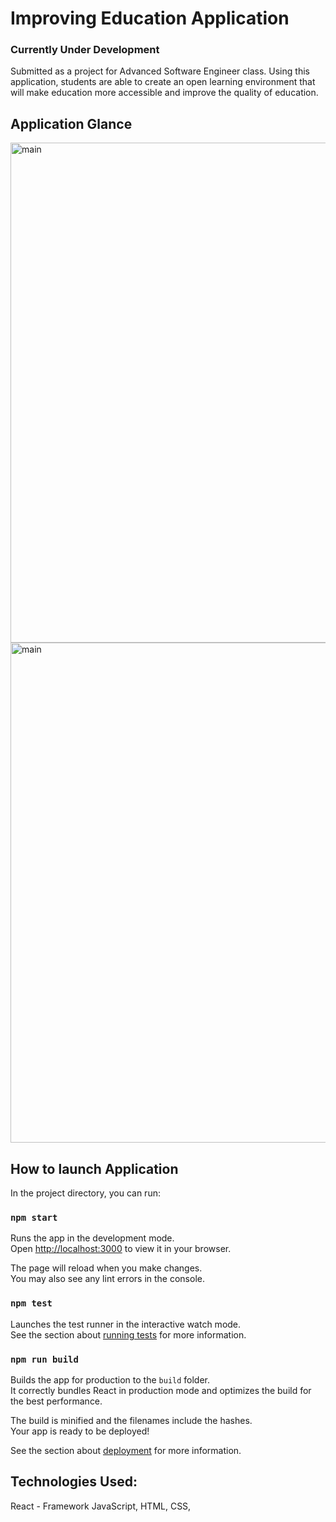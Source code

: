 # Improving Education Application

### Currently Under Development

Submitted as a project for Advanced Software Engineer class. Using this application, students are able to create an open learning environment that will make education more accessible and improve the quality of education. 

## Application Glance 


<img width="800" alt="main" src="https://user-images.githubusercontent.com/67939160/213975960-61cc5d8d-f4c5-40ca-bfbf-2ccd7e7996cf.png">

<img width="800" alt="main" src="https://user-images.githubusercontent.com/67939160/213976108-0e8d7cbe-6020-45aa-b0f3-cda952a27aba.png">

## How to launch Application

In the project directory, you can run:

### `npm start`

Runs the app in the development mode.\
Open [http://localhost:3000](http://localhost:3000) to view it in your browser.

The page will reload when you make changes.\
You may also see any lint errors in the console.

### `npm test`

Launches the test runner in the interactive watch mode.\
See the section about [running tests](https://facebook.github.io/create-react-app/docs/running-tests) for more information.

### `npm run build`

Builds the app for production to the `build` folder.\
It correctly bundles React in production mode and optimizes the build for the best performance.

The build is minified and the filenames include the hashes.\
Your app is ready to be deployed!

See the section about [deployment](https://facebook.github.io/create-react-app/docs/deployment) for more information.

## Technologies Used: 

React - Framework 
JavaScript, HTML, CSS, 
